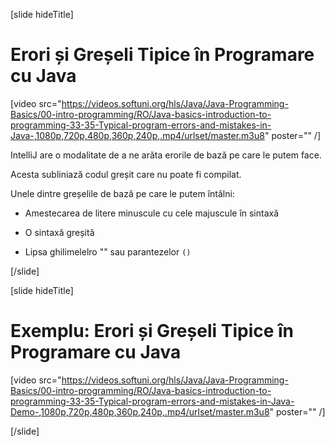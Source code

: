 [slide hideTitle]
# Erori și Greșeli Tipice în Programare cu Java

[video src="https://videos.softuni.org/hls/Java/Java-Programming-Basics/00-intro-programming/RO/Java-basics-introduction-to-programming-33-35-Typical-program-errors-and-mistakes-in-Java-,1080p,720p,480p,360p,240p,.mp4/urlset/master.m3u8" poster="" /]

IntelliJ are o modalitate de a ne arăta erorile de bază pe care le putem face.

Acesta subliniază codul greșit care nu poate fi compilat.

Unele dintre greșelile de bază pe care le putem întâlni:

- Amestecarea de litere minuscule cu cele majuscule în sintaxă

- O sintaxă greșită

- Lipsa ghilimelelro "" sau parantezelor `()`


[/slide]

[slide hideTitle]
# Exemplu: Erori și Greșeli Tipice în Programare cu Java

[video src="https://videos.softuni.org/hls/Java/Java-Programming-Basics/00-intro-programming/RO/Java-basics-introduction-to-programming-33-35-Typical-program-errors-and-mistakes-in-Java-Demo-,1080p,720p,480p,360p,240p,.mp4/urlset/master.m3u8" poster="" /]

[/slide]


